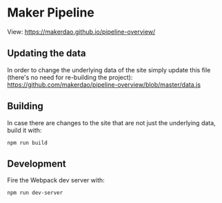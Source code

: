 # Maker Pipeline

View: https://makerdao.github.io/pipeline-overview/

## Updating the data

In order to change the underlying data of the site simply update this file (there's no need for re-building the project): https://github.com/makerdao/pipeline-overview/blob/master/data.js

## Building

In case there are changes to the site that are not just the underlying data, build it with:

    npm run build

## Development

Fire the Webpack dev server with:

    npm run dev-server

